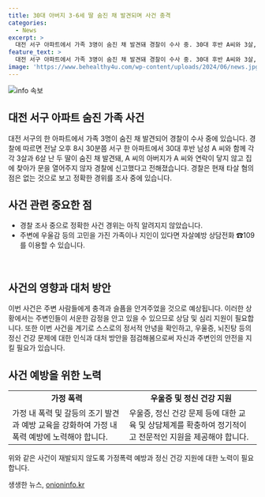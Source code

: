 ```yaml
---
title: 30대 아버지 3·6세 딸 숨진 채 발견되며 사건 충격
categories:
  - News
excerpt: >
  대전 서구 아파트에서 가족 3명이 숨진 채 발견돼 경찰이 수사 중. 30대 후반 A씨와 3살, 6살 딸이 발견됐으며, A씨의 부모가 A씨와 연락이 닿지 않자 집에 갔을 때 신고됐다. 타살 혐의는 없으며, 정확한 사인 조사 중. ※자살예방 상담전화 ☎109 (24시간 상담 가능) 
feature_text: >
  대전 서구 아파트에서 가족 3명이 숨진 채 발견돼 경찰이 수사 중. 30대 후반 A씨와 3살, 6살 딸이 발견됐으며, A씨의 부모가 A씨와 연락이 닿지 않자 집에 갔을 때 신고됐다. 타살 혐의는 없으며, 정확한 사인 조사 중. ※자살예방 상담전화 ☎109 (24시간 상담 가능) 
image: 'https://www.behealthy4u.com/wp-content/uploads/2024/06/news.jpg'
---
```


<p><img src="https://www.behealthy4u.com/wp-content/uploads/2024/06/news.jpg" alt="info 속보" /></p>

<h2 data-ke-size="size26">대전 서구 아파트 숨진 가족 사건</h2>

<p data-ke-size="size16">대전 서구의 한 아파트에서 가족 3명이 숨진 채 발견되어 경찰이 수사 중에 있습니다. 경찰에 따르면 전날 오후 8시 30분쯤 서구 한 아파트에서 30대 후반 남성 A 씨와 함께 각각 3살과 6살 난 두 딸이 숨진 채 발견돼, A 씨의 아버지가 A 씨와 연락이 닿지 않고 집에 찾아가 문을 열어주지 않자 경찰에 신고했다고 전해졌습니다. 경찰은 현재 타살 혐의점은 없는 것으로 보고 정확한 경위를 조사 중에 있습니다.</p>

<h2 data-ke-size="size26">사건 관련 중요한 점</h2>

<ul>
  <li>경찰 조사 중으로 정확한 사건 경위는 아직 알려지지 않았습니다.</li>
  <li>주변에 우울감 등의 고민을 가진 가족이나 지인이 있다면 자살예방 상담전화 ☎109를 이용할 수 있습니다.</li>
</ul>

<p data-ke-size="size16">&nbsp;</p>

<h2 data-ke-size="size26">사건의 영향과 대처 방안</h2>

<p data-ke-size="size16">이번 사건은 주변 사람들에게 충격과 슬픔을 안겨주었을 것으로 예상됩니다. 이러한 상황에서는 주변인들이 서운한 감정을 안고 있을 수 있으므로 상담 및 심리 지원이 필요합니다. 또한 이번 사건을 계기로 스스로의 정서적 안녕을 확인하고, 우울증, 뇌진탕 등의 정신 건강 문제에 대한 인식과 대처 방안을 점검해봄으로써 자신과 주변인의 안전을 지킬 필요가 있습니다.</p>

<h2 data-ke-size="size26">사건 예방을 위한 노력</h2>

<table>
  <tr>
    <td style="text-align: center; height: 17px;"><b>가정 폭력</b></td>
    <td style="text-align: center; height: 17px;"><b>우울증 및 정신 건강 지원</b></td>
  </tr>
  <tr>
    <td>가정 내 폭력 및 갈등의 조기 발견과 예방 교육을 강화하여 가정 내 폭력 예방에 노력해야 합니다.</td>
    <td>우울증, 정신 건강 문제 등에 대한 교육 및 상담체계를 확충하여 정기적이고 전문적인 지원을 제공해야 합니다.</td>
  </tr>
</table>

<p data-ke-size="size16">위와 같은 사건이 재발되지 않도록 가정폭력 예방과 정신 건강 지원에 대한 노력이 필요합니다.</p>
생생한 뉴스, <a href="https://onioninfo.kr" rel="dofollow">onioninfo.kr</a>


